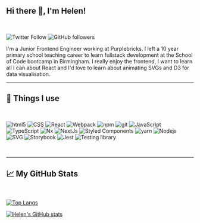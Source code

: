 ## Hi there 👋, I'm Helen!

<br>

![Twitter Follow](https://img.shields.io/twitter/follow/helen8297?style=social)
![GitHub followers](https://img.shields.io/github/followers/helen8297?style=social)

I'm a Junior Frontend Engineer working at Purplebricks. I left a 10 year primary school teaching career to learn fullstack development at the School of Code bootcamp in Birmingham. I really enjoy the frontend, I want to learn all I can about React and I'd love to learn about animating SVGs and D3 for data visualisation.
<br>

---

## 🧰 Things I use

<br>
<p>
  <img alt="html5" src="https://img.shields.io/badge/-HTML5-6100A5?style=flat-square&logo=html5&logoColor=white" />
  <img alt="CSS" src="https://img.shields.io/badge/-CSS-77216F?style=flat-square&logo=css3&logoColor=white" />
  <img alt="React" src="https://img.shields.io/badge/-React-FF61F6?style=flat-square&logo=react&logoColor=white" />
  <img alt="Webpack" src="https://img.shields.io/badge/-Webpack-EA4C89?style=flat-square&logo=webpack&logoColor=white" /> 
  <img alt="npm" src="https://img.shields.io/badge/-NPM-CB3837?style=flat-square&logo=npm&logoColor=white" />
  <img alt="git" src="https://img.shields.io/badge/-Git-E53238?style=flat-square&logo=git&logoColor=white" />
  <img alt="JavaScript" src="https://img.shields.io/badge/-JavaScript-FF4713?style=flat-square&logo=javascript&logoColor=white" />
  <img alt="TypeScript" src="https://img.shields.io/badge/-TypeScript-FF9C42?style=flat-square&logo=typescript&logoColor=white" />
  <img alt="Nx" src="https://img.shields.io/badge/-Nx-F29400?style=flat-square&logo=nx&logoColor=white" />
  <img alt="NextJs" src="https://img.shields.io/badge/-NextJs-CD9834?style=flat-square&logo=next.js&logoColor=white" />
  <img alt="Styled Components" src="https://img.shields.io/badge/-Styled_Components-83B81A?style=flat-square&logo=styled-components&logoColor=white" />
  <img alt="yarn" src="https://img.shields.io/badge/-Yarn-239120?style=flat-square&logo=yarn&logoColor=white" />
  <img alt="Nodejs" src="https://img.shields.io/badge/-Nodejs-00B388?style=flat-square&logo=Node.js&logoColor=white" />
  <img alt="SVG" src="https://img.shields.io/badge/-SVG-00C4CC?style=flat-square&logo=svg&logoColor=white" />
  <img alt="Storybook" src="https://img.shields.io/badge/-Storybook-00BAF2?style=flat-square&logo=storybook&logoColor=white" />
  <img alt="Jest" src="https://img.shields.io/badge/-Jest-0085C0?style=flat-square&logo=Jest&logoColor=white" />
  <img alt="Testing library" src="https://img.shields.io/badge/-Testing_Library-006699?style=flat-square&logo=testing-library&logoColor=white" />
</p>
<br>

---

## &#x1f4c8; My GitHub Stats

<br/>

[![Top Langs](https://github-readme-stats.vercel.app/api/top-langs/?username=helen8297&theme=nightowl)](https://github.com/anuraghazra/github-readme-stats)

[![Helen's GitHub stats](https://github-readme-stats.vercel.app/api?username=helen8297&theme=nightowl&?count_private=true&show_icons=true&include_all_commits=true)](https://github.com/anuraghazra/github-readme-stats)


